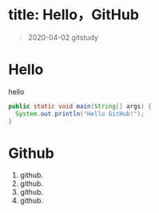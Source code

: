 # title: Hello，GitHub
> 2020-04-02 gitstudy

# Hello

hello 
```java
public static void main(String[] args) {
  System.out.println("Hello GitHub!");
}
```
# Github

1. github.
1. github.
1. github.
1. github.
